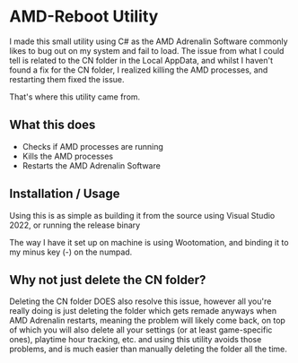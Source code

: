 
# AMD-Reboot Utility

I made this small utility using C# as the AMD Adrenalin Software commonly likes to bug out on my system and fail to load. The issue from what I could tell is related to the CN folder in the Local AppData, and whilst I haven't found a fix for the CN folder, I realized killing the AMD processes, and restarting them fixed the issue.

That's where this utility came from.




## What this does

- Checks if AMD processes are running
- Kills the AMD processes
- Restarts the AMD Adrenalin Software

## Installation / Usage

Using this is as simple as building it from the source using Visual Studio 2022, or running the release binary 

The way I have it set up on machine is using Wootomation, and binding it to my minus key (-) on the numpad.
    
## Why not just delete the CN folder?

Deleting the CN folder DOES also resolve this issue, however all you're really doing is just deleting the folder which gets remade anyways when AMD Adrenalin restarts, meaning the problem will likely come back, on top of which you will also delete all your settings (or at least game-specific ones), playtime hour tracking, etc.
and using this utility avoids those problems, and is much easier than manually deleting the folder all the time.
